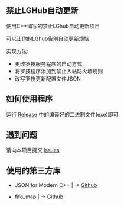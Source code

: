 ## 禁止LGHub自动更新 

使用C++编写的禁止LGhub自动更新项目

可以让你的LGhub告别自动更新烦恼

实现方法:

- 更改罗技服务程序的启动方式
- 将罗技程序添加到禁止入站防火墙规则
- 改写罗技更新配置文件JSON

## 如何使用程序

运行 [Release](https://github.com/li9633/DisableLGhubAutoUpdate/releases) 中的编译好的二进制文件(exe)即可

## 遇到问题

请向本项目提交 [issues](https://github.com/li9633/DisableLGhubAutoUpdate/issues) 

## 使用的第三方库

- JSON for Modern C++ | -> [Github](https://github.com/nlohmann/json)


- fifo_map | -> [Github](https://github.com/nlohmann/fifo_map)
